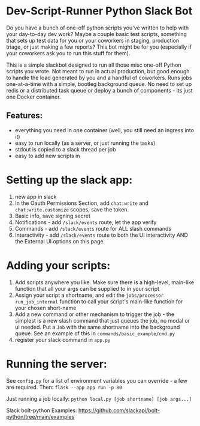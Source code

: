 # Dev-Script-Runner Python Slack Bot
Do you have a bunch of one-off python scripts you've written to help with your day-to-day dev work? Maybe a couple basic test scripts, something that sets up test data for you or your coworkers in staging, production triage, or just making a few reports? This bot might be for you (especially if your coworkers ask you to run this stuff for them).

This is a simple slackbot designed to run all those misc one-off Python scripts you wrote. Not meant to run in actual production, but good enough to handle the load generated by you and a handful of coworkers. Runs jobs one-at-a-time with a simple, bootleg background queue. No need to set up redis or a distributed task queue or deploy a bunch of components - its just one Docker container.

## Features:
* everything you need in one container (well, you still need an ingress into it)
* easy to run locally (as a server, or just running the tasks)
* stdout is copied to a slack thread per job
* easy to add new scripts in

# Setting up the slack app:
1. new app in slack
2. In the Oauth Permissions Section, add `chat:write` and `chat:write.customize` scopes, save the token.
3. Basic info, save signing secret
4. Notifications - add `/slack/events` route, let the app verify
5. Commands - add `/slack/events` route for ALL slash commands
6. Interactivity - add `/slack/events` route to both the UI interactivity AND the External UI options on this page.

# Adding your scripts:
1. Add scripts anywhere you like. Make sure there is a high-level, main-like function that all your args can be supplied to in your script
2. Assign your script a shortname, and edit the `jobs/processor` `run_job_internal` function to call your script's main-like function for your chosen short-name
3. Add a new command or other mechanism to trigger the job - the simplest is a new slash command that just queues the job, no modal or ui needed. Put a `Job` with the same shortname into the background queue. See an example of this in `commands/basic_example/cmd.py`
4. register your slack command in `app.py`

# Running the server:
See `config.py` for a list of environment variables you can override - a few are required. Then:
`flask --app app run -p 80`

Just running a job locally:
`python local.py [job shortname] [job args...]`

Slack bolt-python Examples:
https://github.com/slackapi/bolt-python/tree/main/examples